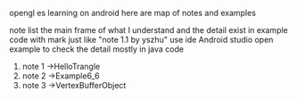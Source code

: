 opengl es learning on android
here are map of notes and examples

note list the main frame of what I understand and the detail 
	exist in example code with mark just like "note 1.1 by yszhu"
	use ide Android studio open example to check the detail mostly in java code

1. note 1 ->HelloTrangle
2. note 2 ->Example6_6
3. note 3 ->VertexBufferObject